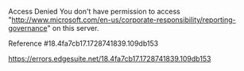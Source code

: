 Access Denied
You don't have permission to access "http://www.microsoft.com/en-us/corporate-responsibility/reporting-governance" on this server.

Reference #18.4fa7cb17.1728741839.109db153

https://errors.edgesuite.net/18.4fa7cb17.1728741839.109db153